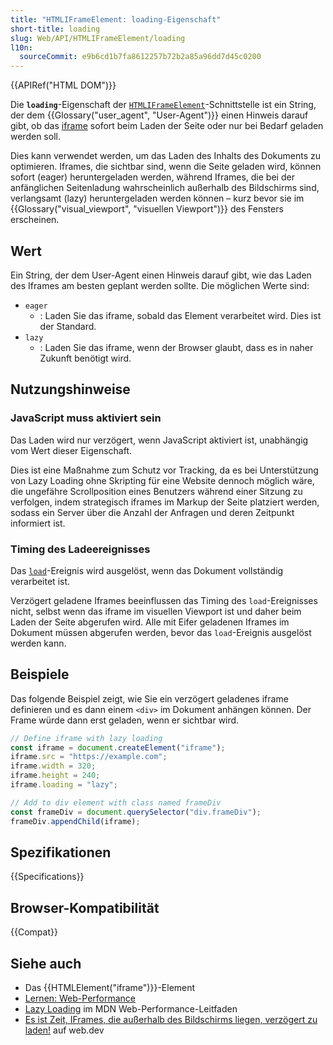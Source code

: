 ```yaml
---
title: "HTMLIFrameElement: loading-Eigenschaft"
short-title: loading
slug: Web/API/HTMLIFrameElement/loading
l10n:
  sourceCommit: e9b6cd1b7fa8612257b72b2a85a96dd7d45c0200
---
```


{{APIRef("HTML DOM")}}

Die **`loading`**-Eigenschaft der [`HTMLIFrameElement`](/de/docs/Web/API/HTMLIFrameElement)-Schnittstelle ist ein String, der dem {{Glossary("user_agent", "User-Agent")}} einen Hinweis darauf gibt, ob das [iframe](/de/docs/Web/HTML/Reference/Elements/iframe) sofort beim Laden der Seite oder nur bei Bedarf geladen werden soll.

Dies kann verwendet werden, um das Laden des Inhalts des Dokuments zu optimieren.
Iframes, die sichtbar sind, wenn die Seite geladen wird, können sofort (eager) heruntergeladen werden, während Iframes, die bei der anfänglichen Seitenladung wahrscheinlich außerhalb des Bildschirms sind, verlangsamt (lazy) heruntergeladen werden können – kurz bevor sie im {{Glossary("visual_viewport", "visuellen Viewport")}} des Fensters erscheinen.

## Wert

Ein String, der dem User-Agent einen Hinweis darauf gibt, wie das Laden des Iframes am besten geplant werden sollte.
Die möglichen Werte sind:

- `eager`
  - : Laden Sie das iframe, sobald das Element verarbeitet wird.
    Dies ist der Standard.
- `lazy`
  - : Laden Sie das iframe, wenn der Browser glaubt, dass es in naher Zukunft benötigt wird.

## Nutzungshinweise

### JavaScript muss aktiviert sein

Das Laden wird nur verzögert, wenn JavaScript aktiviert ist, unabhängig vom Wert dieser Eigenschaft.

Dies ist eine Maßnahme zum Schutz vor Tracking, da es bei Unterstützung von Lazy Loading ohne Skripting für eine Website dennoch möglich wäre, die ungefähre Scrollposition eines Benutzers während einer Sitzung zu verfolgen, indem strategisch iframes im Markup der Seite platziert werden, sodass ein Server über die Anzahl der Anfragen und deren Zeitpunkt informiert ist.

### Timing des Ladeereignisses

Das [`load`](/de/docs/Web/API/Window/load_event)-Ereignis wird ausgelöst, wenn das Dokument vollständig verarbeitet ist.

Verzögert geladene Iframes beeinflussen das Timing des `load`-Ereignisses nicht, selbst wenn das iframe im visuellen Viewport ist und daher beim Laden der Seite abgerufen wird.
Alle mit Eifer geladenen Iframes im Dokument müssen abgerufen werden, bevor das `load`-Ereignis ausgelöst werden kann.

## Beispiele

Das folgende Beispiel zeigt, wie Sie ein verzögert geladenes iframe definieren und es dann einem `<div>` im Dokument anhängen können. Der Frame würde dann erst geladen, wenn er sichtbar wird.

```js
// Define iframe with lazy loading
const iframe = document.createElement("iframe");
iframe.src = "https://example.com";
iframe.width = 320;
iframe.height = 240;
iframe.loading = "lazy";

// Add to div element with class named frameDiv
const frameDiv = document.querySelector("div.frameDiv");
frameDiv.appendChild(iframe);
```

## Spezifikationen

{{Specifications}}

## Browser-Kompatibilität

{{Compat}}

## Siehe auch

- Das {{HTMLElement("iframe")}}-Element
- [Lernen: Web-Performance](/de/docs/Learn_web_development/Extensions/Performance)
- [Lazy Loading](/de/docs/Web/Performance/Guides/Lazy_loading) im MDN Web-Performance-Leitfaden
- [Es ist Zeit, IFrames, die außerhalb des Bildschirms liegen, verzögert zu laden!](https://web.dev/articles/iframe-lazy-loading) auf web.dev
